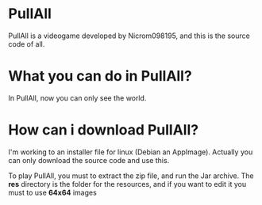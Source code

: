 # PullAll
PullAll is a videogame developed by Nicrom098195, and this is the source code of all.

# What you can do in PullAll?
In PullAll, now you can only see the world.

# How can i download PullAll?
I'm working to an installer file for linux (Debian an AppImage).
Actually you can only download the source code and use this.

To play PullAll, you must to extract the zip file, and run the Jar archive.
The **res** directory is the folder for the resources, and if you want to edit it you must to use **64x64** images

